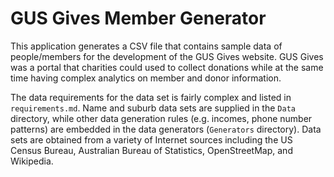 # GUS Gives Member Generator

This application generates a CSV file that contains sample data of people/members for the development of the GUS Gives website. GUS Gives was a portal that charities could used to collect donations while at the same time having complex analytics on member and donor information.

The data requirements for the data set is fairly complex and listed in `requirements.md`. Name and suburb data sets are supplied in the `Data` directory, while other data generation rules (e.g. incomes, phone number patterns) are embedded in the data generators (`Generators` directory). Data sets are obtained from a variety of Internet sources including the US Census Bureau, Australian Bureau of Statistics, OpenStreetMap, and Wikipedia.
